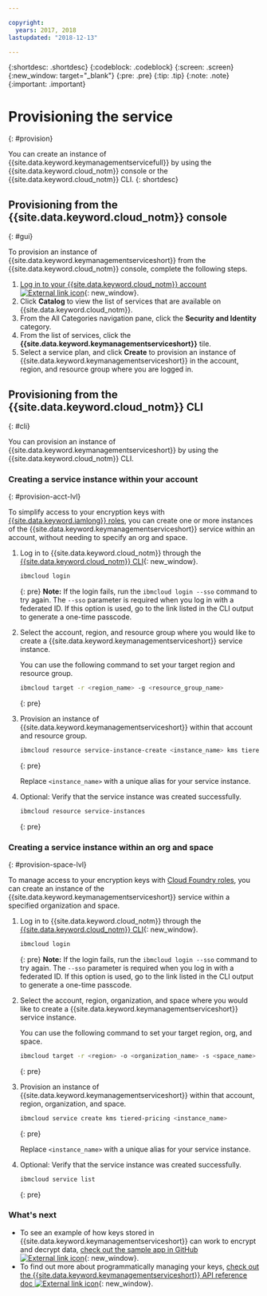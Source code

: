 ```yaml
---

copyright:
  years: 2017, 2018
lastupdated: "2018-12-13"

---
```


{:shortdesc: .shortdesc}
{:codeblock: .codeblock}
{:screen: .screen}
{:new_window: target="_blank"}
{:pre: .pre}
{:tip: .tip}
{:note: .note}
{:important: .important}

# Provisioning the service
{: #provision}

You can create an instance of {{site.data.keyword.keymanagementservicefull}} by using the {{site.data.keyword.cloud_notm}} console or the {{site.data.keyword.cloud_notm}} CLI.
{: shortdesc}

## Provisioning from the {{site.data.keyword.cloud_notm}} console
{: #gui}

To provision an instance of {{site.data.keyword.keymanagementserviceshort}} from the {{site.data.keyword.cloud_notm}} console, complete the following steps.

1. [Log in to your {{site.data.keyword.cloud_notm}} account ![External link icon](../../icons/launch-glyph.svg "External link icon")](https://{DomainName}){: new_window}.
2. Click **Catalog** to view the list of services that are available on {{site.data.keyword.cloud_notm}}.
3. From the All Categories navigation pane, click the **Security and Identity** category.
4. From the list of services, click the **{{site.data.keyword.keymanagementserviceshort}}** tile.
5. Select a service plan, and click **Create** to provision an instance of {{site.data.keyword.keymanagementserviceshort}} in the account, region, and resource group where you are logged in.

## Provisioning from the {{site.data.keyword.cloud_notm}} CLI
{: #cli}

You can provision an instance of {{site.data.keyword.keymanagementserviceshort}} by using the {{site.data.keyword.cloud_notm}} CLI. 

### Creating a service instance within your account
{: #provision-acct-lvl}

To simplify access to your encryption keys with [{{site.data.keyword.iamlong}} roles](/docs/iam/users_roles.html#iamusermanrol), you can create one or more instances of the {{site.data.keyword.keymanagementserviceshort}} service within an account, without needing to specify an org and space. 

1. Log in to {{site.data.keyword.cloud_notm}} through the [{{site.data.keyword.cloud_notm}} CLI](/docs/cli/index.html#overview){: new_window}.

    ```sh
    ibmcloud login 
    ```
    {: pre}
    **Note:** If the login fails, run the `ibmcloud login --sso` command to try again. The `--sso` parameter is required when you log in with a federated ID. If this option is used, go to the link listed in the CLI output to generate a one-time passcode.

2. Select the account, region, and resource group where you would like to create a {{site.data.keyword.keymanagementserviceshort}} service instance.

    You can use the following command to set your target region and resource group.

    ```sh
    ibmcloud target -r <region_name> -g <resource_group_name>
    ```
    {: pre}

3. Provision an instance of {{site.data.keyword.keymanagementserviceshort}} within that account and resource group.

    ```sh
    ibmcloud resource service-instance-create <instance_name> kms tiered-pricing
    ```
    {: pre}

    Replace `<instance_name>` with a unique alias for your service instance.

4. Optional: Verify that the service instance was created successfully.

    ```sh
    ibmcloud resource service-instances
    ```
    {: pre}

### Creating a service instance within an org and space
{: #provision-space-lvl}

To manage access to your encryption keys with [Cloud Foundry roles](/docs/iam/cfaccess.html), you can create an instance of the {{site.data.keyword.keymanagementserviceshort}} service within a specified organization and space.  

1. Log in to {{site.data.keyword.cloud_notm}} through the [{{site.data.keyword.cloud_notm}} CLI](/docs/cli/index.html#overview){: new_window}.

    ```sh
    ibmcloud login 
    ```
    {: pre}
    **Note:** If the login fails, run the `ibmcloud login --sso` command to try again. The `--sso` parameter is required when you log in with a federated ID. If this option is used, go to the link listed in the CLI output to generate a one-time passcode.

2. Select the account, region, organization, and space where you would like to create a {{site.data.keyword.keymanagementserviceshort}} service instance.

    You can use the following command to set your target region, org, and space.

    ```sh
    ibmcloud target -r <region> -o <organization_name> -s <space_name>
    ```
    {: pre}

3. Provision an instance of {{site.data.keyword.keymanagementserviceshort}} within that account, region, organization, and space.

    ```sh
    ibmcloud service create kms tiered-pricing <instance_name>
    ```
    {: pre}

    Replace `<instance_name>` with a unique alias for your service instance.

4. Optional: Verify that the service instance was created successfully.

    ```sh
    ibmcloud service list
    ```
    {: pre}


### What's next

- To see an example of how keys stored in {{site.data.keyword.keymanagementserviceshort}} can work to encrypt and decrypt data, [check out the sample app in GitHub ![External link icon](../../icons/launch-glyph.svg "External link icon")](https://github.com/IBM-Bluemix/key-protect-helloworld-python){: new_window}.
- To find out more about programmatically managing your keys, [check out the {{site.data.keyword.keymanagementserviceshort}} API reference doc ![External link icon](../../icons/launch-glyph.svg "External link icon")](https://{DomainName}/apidocs/key-protect){: new_window}.
